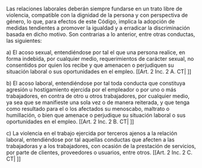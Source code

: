 Las relaciones laborales deberán siempre fundarse en un trato libre de violencia, compatible con la dignidad de la persona y con perspectiva de género, lo que, para efectos de este Código, implica la adopción de medidas tendientes a promover la igualdad y a erradicar la discriminación basada en dicho motivo. Son contrarias a lo anterior, entre otras conductas, las siguientes:

a) El acoso sexual, entendiéndose por tal el que una persona realice, en forma indebida, por cualquier medio, requerimientos de carácter sexual, no consentidos por quien los recibe y que amenacen o perjudiquen su situación laboral o sus oportunidades en el empleo. [[Art. 2 Inc. 2 A. CT| ]]

b) El acoso laboral, entendiéndose por tal toda conducta que constituya agresión u hostigamiento ejercida por el empleador o por uno o más trabajadores, en contra de otro u otros trabajadores, por cualquier medio, ya sea que se manifieste una sola vez o de manera reiterada, y que tenga como resultado para el o los afectados su menoscabo, maltrato o humillación, o bien que amenace o perjudique su situación laboral o sus oportunidades en el empleo. [[Art. 2 Inc. 2 B. CT| ]]

c) La violencia en el trabajo ejercida por terceros ajenos a la relación laboral, entendiéndose por tal aquellas conductas que afecten a las trabajadoras y a los trabajadores, con ocasión de la prestación de servicios, por parte de clientes, proveedores o usuarios, entre otros. [[Art. 2 Inc. 2 C. CT| ]]